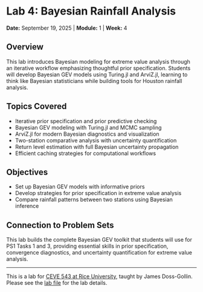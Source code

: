 # Lab 4: Bayesian Rainfall Analysis

**Date:** September 19, 2025 | **Module:** 1 | **Week:** 4

## Overview

This lab introduces Bayesian modeling for extreme value analysis through an iterative workflow emphasizing thoughtful prior specification. Students will develop Bayesian GEV models using Turing.jl and ArviZ.jl, learning to think like Bayesian statisticians while building tools for Houston rainfall analysis.

## Topics Covered

- Iterative prior specification and prior predictive checking
- Bayesian GEV modeling with Turing.jl and MCMC sampling
- ArviZ.jl for modern Bayesian diagnostics and visualization
- Two-station comparative analysis with uncertainty quantification
- Return level estimation with full Bayesian uncertainty propagation
- Efficient caching strategies for computational workflows

## Objectives

- Set up Bayesian GEV models with informative priors
- Develop strategies for prior specification in extreme value analysis
- Compare rainfall patterns between two stations using Bayesian inference

## Connection to Problem Sets

This lab builds the complete Bayesian GEV toolkit that students will use for PS1 Tasks 1 and 3, providing essential skills in prior specification, convergence diagnostics, and uncertainty quantification for extreme value analysis.

---

This is a lab for [CEVE 543 at Rice University](https://ceve543.github.io/), taught by James Doss-Gollin.
Please see the [lab file](./index.qmd) for the lab details.
